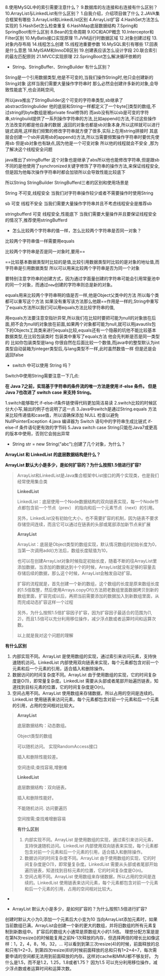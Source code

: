 8.使用MySQL中的索引需要注意什么？
9.数据库的左连接和右连接有什么区别？
10.ArrayList与LinkedList有什么区别？
1.自我介绍，介绍项目做了什么
2.JAVA集合框架有哪些
3.ArrayList和LinkedLIst区别
4.ArrayList扩容
4.HashSet方法怎么实现的
5.HashSet怎么检查重复
6.HashMap底层数据结构
7.Spring和SpringBoot有什么区别
8.Bean的生命周期
9.IOC和AOP概念
10.Interceptor和Filter区别
10.MyBatis接口实现原理
11.JVM运行时数据区域
12.对象创建过程
13.对象内存布局
14.线程怎么创建
15.线程池重要参数
16.MySQL索引有哪些
17.回表是什么意思
18.MyISAM和InnoDB区别
19.创建表应该怎么设计字段
20.联合索引的最左匹配原则
21.MVCC实现原理
22.SpringBoot怎么解决循环依赖的

+ String、StringBuffer、StringBuilder  有什么区别？

String是一个引用数据类型,他是不可变的,当我们操作String时,他只会创建新的String对象 这样当我们需要大量操作字符串时 那么必然会创建许多新的对象,会导致性能底下,也会消耗空间,


所以java推出了StringBuilder这个可变的字符串类型,sb继承了abstractStringbulider 他的底层和String一样都定义了一个byte[]类型的数组,不过string的byte数组是被private final修饰的 而asb没有所以sb是可变的字符串,stringbuild提供了一系列操作字符串的方法,比如append()方法,不过这些操作方法改变的都是他自身的数据 ,返回的对象也都是sb对象本身,所以这样就可以进行链式调用,这样我们频繁的修改字符串就方便了很多,实际上在用string拼接时 其底层会创建一个sb并调用sb的append()方法,所以当需要频繁操作字符串时要优先使用sb 但是sb对象也有缺点,因为他是一个可变对象 所以他的线程就会不安全 ,那为了解决这个线程安全问题 


java推出了stringBuffer 这个对象也是继承了abs所以他也能修改字符串,但是跟sb不同的是他使用了synchronized关键字修饰了字符串的操作方法,来保证线程安全,但是因为他每次操作字符串时都会加锁所以会导致性能比较底下


所以String StringBuilder StringBufferd三者的区别和使用场景是


String 不可变,线程安全 当我们对字符串操作较少或者不需要操作时使用String


sb 可变 线程不安全 当我们需要大量操作字符串并且不考虑线程安全是推荐sb

stringbufferd 可变 线程安全,性能底下 当我们需要大量操作并且要保证线程安全的情况下,推荐使用stringBufferd

+ 怎么比较两个字符串的值一样，怎么比较两个字符串是否同一对象？

比较两个字符串值一样需要用equals


比较两个字符串是否是同一对象时,要用==


==比较基本数据类型时比较的是值,比较引用数据类型时比较的是对象的地址值,而字符串是引用数据类型 所以可以用来比较两个字符串是否为同一个对象


要特别注意字符串的创建方式，因为通过字面量创建的字符串可能会引用常量池中的同一个对象，而通过`new`创建的字符串则总是新的对象。


equals用来比较两个字符串啊的值是否一样,他是Object父类中的方法 所以每个类都可以重写这个方法 如果没有重写该方法那么他跟==作用是一样的,String中重写了equals方法所以我们可以用equals方法比较字符串的值,


用equals方法要注意空指针异常,所以我们在比较时要把可能为null的对象放在后面,把不会为null的对象放在前面,如果两个对象都可能为null,就可以用javautils包下的Objects工具类来进行equals比较,equals还有一个隐蔽的坑他不能比较基本数据类型,在比较包装类时 包装类中重写了equals方法 他会先判断是否是同一类型的 比如你包装类型是lang 你很自然在后面比较一个数值,而java中的整型默认为int类型自动装箱为integer类型后,与lang类型不一样,此时虽然数值一样 但是还是会返回false



+ switch 中可以使用 String 吗？

Switch中使用String需要注意一下几点:

**在 Java 7之前，实现基于字符串的条件流的唯一方法是使用 if-else 条件。 但是 Java 7也改进了 switch case 来支持 String。**

1.switch能够取代 if-else-if条件链使得代码更加简洁易读
2.switch比较的时候区分大小写,输出的例子也说明了这一点
3.Java中switch是通过String.equals 方法来比较传递值和case值，所以请确保添加 NULL 检查以避免 NullPointerException
4.java 编译器为 Switch 语句中的字符串生成比链式 if-else-if 条件语句更有效的字节码
5.Java switch case String只能在Java7或更高的版本中使用，否则它会抛出异常



+ String str = new String("abc");创建了几个对象，为什么？



**ArrayList  和 LinkedList 的底层数据结构是什么？**

**ArrayList  默认大小是多少，是如何扩容的？为什么按照1.5倍进行扩容?**

> ArrayList和LinkedList是Java集合框架中List接口的两个实现类，也是我们经常使用集合类
>
> **LinkedList**
>
> LinkedList：底层使用一个Node数据结构的双向链表实现，每一个Node节点都包含前一个节点（prev） 的指向和后一个元素节点（next）的引用。
>
> 另外，LinkedList没有初始化大小，也不需要扩容的机制，因为链表不要求存储空间连续，而且它可以通过在链表的头部或尾部添加新节点来扩展
>
> **ArrayList**
>
> ArrayList：底层是Object类型的数组实现，默认情况数组的初始长度为0，当第一次调用add()方法后，数组长度赋值为10，
>
> 也可以在创建ArrayList对象时候指定初始长度，随着不断的往ArrayList里添加数据，当添加的数据达到十个的时候，ArrayList就没有足够的容量去存储后续的数据，那么这个时候，ArrayList会触发自动扩容。
>
> 扩容的流程就是，首先创建一个新的数组，这个数组的长度是原来数组长度的1.5倍取整，然后使用Arrays.copyOf()方法把老数组里面数据拷贝到新的数组里面，扩容完成以后，再把当前需要添加的数据加入到新数组里面，从而完成动态扩容这样一个过程
>
> 另外，为什么按照1.5倍扩容因子扩容，因为扩容因子最适合的范围为(1, 2)，而且1.5倍可以充分利用移位操作，减少浮点数或者运算时间和运算次数。 
>
> 
>
> 以上就是我对这个问题的理解





**有什么区别**

1. 内部实现不同。ArrayList 是使用数组的实现，通过索引来访问元素，支持快速随机访问。LinkedList 内部使用双向链表来实现，每个元素都包含对前一个元素和后一个元素的引用，适合插入和删除操作。 
2. 数据访问的时间复杂度不同。ArrayList 由于使用数组的实现，它的时间复杂度是O(1)，即常量复杂度。LinkedList 需要从头部或者尾部开始遍历链表，知道找到目标元素的位置，它的时间复杂度是O(n)。 
3. 空间占用不同。ArrayList 使用数组来存储数据，所以占用的空间是连续的。LinkedList 使用链表来访问元素，每个元素都包含对前一个元素和后一个元素的引用，占用的空间相对比较大。





> **ArrayList**
>
> 底层数据结构：动态数组。
>
> Object类型的数组
>
> 可以随机访问。 实现RandomAccess接口
>
> 插入和删除性能较差。
>
> 空间连续;查找容易,增删难
>
> **LinkedList**
>
> 底层数据结构：双向链表。
>
> 插入和删除性能好。
>
> 不能随机访问. 访问要遍历
>
> 空间按需;查找难增删容易
>
> **有什么区别**
>
> 1. 内部实现不同。ArrayList 是使用数组的实现，通过索引来访问元素，支持快速随机访问。LinkedList 内部使用双向链表来实现，每个元素都包含对前一个元素和后一个元素的引用，适合插入和删除操作。 
> 2. 数据访问的时间复杂度不同。ArrayList 由于使用数组的实现，它的时间复杂度是O(1)，即常量复杂度。LinkedList 需要从头部或者尾部开始遍历链表，知道找到目标元素的位置，它的时间复杂度是O(n)。 
> 3. 空间占用不同。ArrayList 使用数组来存储数据，所以占用的空间是连续的。LinkedList 使用链表来访问元素，每个元素都包含对前一个元素和后一个元素的引用，占用的空间相对比较大。
>

+ 

  

+ ArrayList  默认大小是多少，是如何扩容的？为什么按照1.5倍进行扩容?

创建时默认大小为0,添加一个元素后大小变为10
当向ArrayList添加元素时，如果当前数组已满，ArrayList会创建一个新的更大的数组，并将旧数组的所有元素复制到新数组中。
扩容后的数组大小通常是原数组大小的1.5倍。
理想分配方案是是在第N次resize()的时候能复用之前N-1次释放的内存，但选择两倍的增长比如像这样：1，2，4，8，16，32，...
可以看到到第三次resize(4)的时候，前面释放的总和只有1+2=3，到第四次resize(8)的时候前面释放的总和只有1+2+4=7，每次需要申请的空间都无法用到前面释放的内存。这样对cache和MMU都不够友好。
为什么是1.5，而不是1.2，1.25，1.8或者1.75？
因为1.5 可以充分利用移位操作，减少浮点数或者运算时间和运算次数。